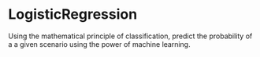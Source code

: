 # LogisticRegression
Using the mathematical principle of classification, predict the probability of a a given scenario using  the power of machine learning. 
